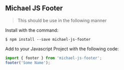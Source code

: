 ## Michael JS Footer

> This should be use in the following manner

Install with the command:

```
$ npm install --save michael-js-footer
```

Add to your Javascript Project with the following code:

```javascript
import { footer } from 'michael-js-footer';
footer('Some Name');
```